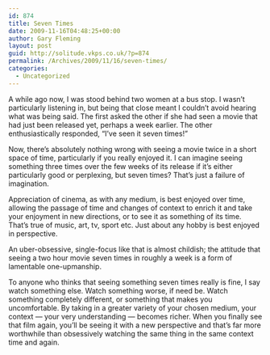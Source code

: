 ```yaml
---
id: 874
title: Seven Times
date: 2009-11-16T04:48:25+00:00
author: Gary Fleming
layout: post
guid: http://solitude.vkps.co.uk/?p=874
permalink: /Archives/2009/11/16/seven-times/
categories:
  - Uncategorized
---
```

A while ago now, I was stood behind two women at a bus stop. I wasn&#8217;t particularly listening in, but being that close meant I couldn&#8217;t avoid hearing what was being said. The first asked the other if she had seen a movie that had just been released yet, perhaps a week earlier. The other enthusiastically responded, &#8220;I&#8217;ve seen it seven times!&#8221;

Now, there&#8217;s absolutely nothing wrong with seeing a movie twice in a short space of time, particularly if you really enjoyed it. I can imagine seeing something three times over the few weeks of its release if it&#8217;s either particularly good or perplexing, but seven times? That&#8217;s just a failure of imagination.

Appreciation of cinema, as with any medium, is best enjoyed over time, allowing the passage of time and changes of context to enrich it and take your enjoyment in new directions, or to see it as something of its time. That&#8217;s true of music, art, tv, sport etc. Just about any hobby is best enjoyed in perspective.

An uber-obsessive, single-focus like that is almost childish; the attitude that seeing a two hour movie seven times in roughly a week is a form of lamentable one-upmanship.

To anyone who thinks that seeing something seven times really is fine, I say watch something else. Watch something worse, if need be. Watch something completely different, or something that makes you uncomfortable. By taking in a greater variety of your chosen medium, your context &#8212; your very understanding &#8212; becomes richer. When you finally see that film again, you&#8217;ll be seeing it with a new perspective and that&#8217;s far more worthwhile than obsessively watching the same thing in the same context time and again.